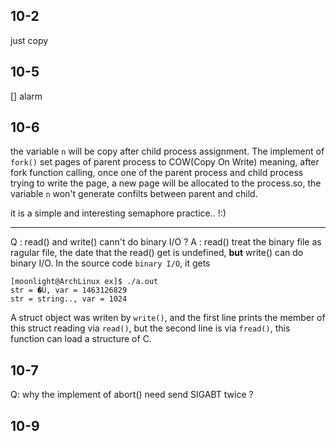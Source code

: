 ## 10-2

just copy

## 10-5

[] alarm

## 10-6 

the variable `n` will be copy after child process assignment. The implement of `fork()` set pages of parent process to COW(Copy On Write) meaning, after fork function calling, once one of the parent process and child process trying to write the page, a new page will be allocated to the process.so, the variable `n` won't generate confilts between parent and child.


it is a simple and interesting semaphore practice.. !:)



---
Q : read() and write() cann't do binary I/O ? 
A : read() treat the binary file as ragular file, the date that the read() get is undefined, __but__ write() can do binary I/O. In the source code `binary I/O`, it gets 

    [moonlight@ArchLinux ex]$ ./a.out
    str = �U, var = 1463126829
    str = string.., var = 1024

A struct object was writen by `write()`, and the first line prints the member of this struct reading via `read()`, but the second line is via `fread()`, this function can load a structure of C.

## 10-7 
Q: why the implement of abort() need send SIGABT twice ?

## 10-9
